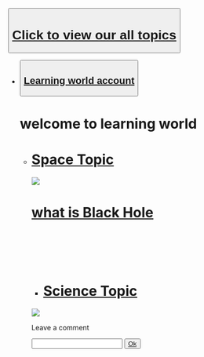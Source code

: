 <!DOCTYPE html>
<html>
  <button><h1><a href="topic.html">Click to view our all topics</a></h1></button>
  
<div><ul><li><button><a href="creat-account.html"><h2>Learning world account</h2></a></button></li>
<title>learning world</title>
       <head><h1>welcome to learning world</h1></head>
<ul>
  <li><h1><a href="space.html">Space Topic</a></h1></li>
<div>
 <img src="https://www.nasa.gov/sites/default/files/blackhole_2.jpg""></img>
 <a href="black-hole.html"><h1>what is Black Hole</h1></a>
<br>
<br>
<br>
<br>
<ul>
<li>
<div><a href="science.html"><h1>Science Topic</h1></a></div></ul></li>
<img src="file:///storage/emulated/0/Download/images%20(2).jpeg">


<p>Leave a comment</p>
<input type="text">
<button><a href="ok.html"> Ok</a></button>
